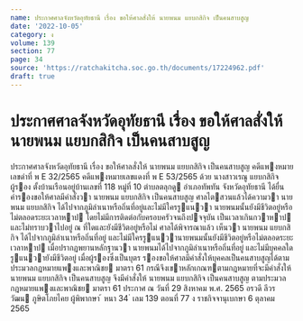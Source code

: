 ```yaml
---
name: ประกาศศาลจังหวัดอุทัยธานี เรื่อง ขอให้ศาลสั่งให้ นายพนม แยบกสิกิจ เป็นคนสาบสูญ
date: '2022-10-05'
category: ง
volume: 139
section: 77
page: 34
source: 'https://ratchakitcha.soc.go.th/documents/17224962.pdf'
draft: true
---
```


# ประกาศศาลจังหวัดอุทัยธานี เรื่อง ขอให้ศาลสั่งให้ นายพนม แยบกสิกิจ เป็นคนสาบสูญ

ประกาศศาลจังหวัดอุทัยธานี เรื่อง ขอให้ศาลสั่งให้ นายพนม แยบกสิกิจ เป็นคนสาบสูญ คดีแพงหมายเลขดําที่ พ E 32/2565 คดีแพงหมายเลขแดงที่ พ E 53/2565 ด้วย นางสาวเรณู แยบกสิกิจ ผู้รอง ตั้งบ้านเรือนอยู่บ้านเลขที่ 118 หมู่ที่ 10 ตําบลตลุกดู อําเภอทัพทัน จังหวัดอุทัยธานี ได้ยื่นคํารองขอให้ศาลมีคําสั่งวา นายพนม แยบกสิกิจ เป็นคนสาบสูญ ศาลไตสวนแล้วได้ความวา นายพนม แยบกสิกิจ ได้ไปจากภูมิลําเนาหรือถิ่นที่อยู่และไม่มีใครรูแนวา นายพนมนั้นยังมีชีวิตอยู่หรือไม่ตลอดระยะเวลาหาป โดยไม่มีการติดต่อกับครอบครัวจนถึงปจจุบัน เป็นเวลาเกินกวาหาป และไม่ทราบวาไปอยู่ ณ ที่ใดและยังมีชีวิตอยู่หรือไม่ ศาลได้พิจารณาแล้ว เห็นวา นายพนม แยบกสิกิจ ได้ไปจากภูมิลําเนาหรือถิ่นที่อยู่ และไม่มีใครรูแนวานายพนมนั้นยังมีชีวิตอยู่หรือไม่ตลอดระยะเวลาหาป เมื่อปรากฏพยานหลักฐานวา นายพนมได้ไปจากภูมิลําเนาหรือถิ่นที่อยู่ และไม่มีบุคคลใดรูแนวายังมีชีวิตอยู่ เมื่อผู้รองซึ่งเป็นบุตร รองขอให้ศาลมีคําสั่งให้บุคคลเป็นคนสาบสูญได้ตามประมวลกฎหมายแพงและพาณิชย มาตรา 61 กรณีจึงเขาหลักเกณฑตามกฎหมายที่จะมีคําสั่งให้ นายพนม แยบกสิกิจ เป็นคนสาบสูญ จึงมีคําสั่งให้ นายพนม แยบกสิกิจ เป็นคนสาบสูญ ตามประมวลกฎหมายแพงและพาณิชย มาตรา 61 ประกาศ ณ วันที่ 29 สิงหาคม พ.ศ. 2565 อรวดี ลีวรวัฒน ภูษิตโภยไคย ผู้พิพากษา ้ หนา 34 ่ เลม 139 ตอนที่ 77 ง ราชกิจจานุเบกษา 6 ตุลาคม 2565
